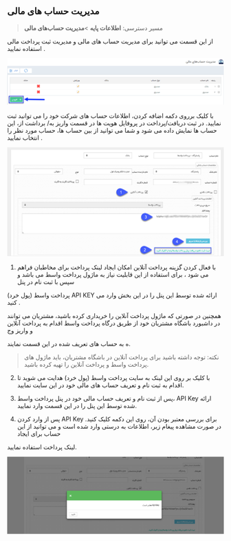 ﻿## مدیریت حساب های مالی

> مسیر دسترسی:  **اطلاعات پایه** >**مدیریت حساب‌های مالی** 

از این قسمت می توانید برای مدیریت حساب های مالی و مدیریت ثبت پرداخت مالی استفاده نمایید .

![](FinantialAccountingManagement1.png)

با کلیک برروی دکمه اضافه کردن، اطلاعات حساب های شرکت خود را می توانید ثبت نمایید. در ثبت دریافت/پرداخت در پروفایل هویت ها در قسمت واریز به/ برداشت از، این حساب ها نمایش داده می شود و شما می توانید از بین حساب ها، حساب مورد نظر را انتخاب نمایید .


![](FinantialAccountingManagement2.png)

1. با فعال کردن گزینه پرداخت آنلاین امکان ایجاد لینک پرداخت برای مخاطبان فراهم می شود ، برای استفاده از این قابلیت نیاز به ماژول پرداخت واسط می باشد و سپس با ثبت نام در پنل

پرداخت واسط (پول خرد)  API KEY  ارائه شده توسط این پنل را در این  بخش وارد می کنید .

 همچنین در صورتی که ماژول پرداخت آنلاین را خریداری کرده باشید، مشتریان می توانند در داشبورد باشگاه مشتریان خود از طریق درگاه پرداخت واسط اقدام به پرداخت آنلاین و واریز وج

ه به حساب های تعریف شده در این قسمت نمایند.

> نکته: توجه داشته باشید برای پرداخت آنلاین در باشگاه مشتریان، باید ماژول های پرداخت واسط و پرداخت آنلاین را تهیه کرده باشید.


2. با کلیک بر روی این لینک به سایت پرداخت واسط (پول خرد) هدایت می شوید تا اقدام به ثبت نام و تعریف حساب های مالی خود در این سایت نمایید.

3. پس از ثبت نام و تعریف حساب مالی خود در پنل پرداخت واسط، API Key ارائه شده توسط این پنل را در این قسمت وارد نمایید.

4. پس از وارد کردن API Key برای بررسی معتبر بودن آن، روی این دکمه کلیک کنید. در صورت مشاهده پیغام زیر، اطلاعات به درستی وارد شده است و می توانید از این حساب برای ایجاد

 لینک پرداخت استفاده نمایید.
 
 
 ![](FinantialAccountingManagement3.png)
 
 
 
